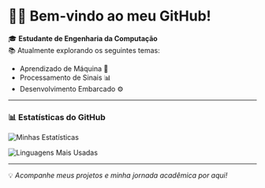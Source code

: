 # 👨‍💻 Bem-vindo ao meu GitHub!  

🎓 **Estudante de Engenharia da Computação**  
📚 Atualmente explorando os seguintes temas:  
- Aprendizado de Máquina 🤖  
- Processamento de Sinais 📊  
- Desenvolvimento Embarcado ⚙️  

---

### 📊 Estatísticas do GitHub  
![Minhas Estatísticas](https://github-readme-stats.vercel.app/api?username=NailsonChagas&show_icons=true&theme=radical)  

![Linguagens Mais Usadas](https://github-readme-stats.vercel.app/api/top-langs/?username=NailsonChagas&layout=compact&langs_count=10&hide=Fortran,CSS,HTML,GLSL,SCSS,Cython,Csound%20Document,TeX,PowerShell&theme=radical)  

---

💡 _Acompanhe meus projetos e minha jornada acadêmica por aqui!_
